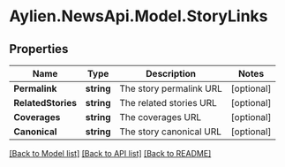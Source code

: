 # Aylien.NewsApi.Model.StoryLinks
## Properties

Name | Type | Description | Notes
------------ | ------------- | ------------- | -------------
**Permalink** | **string** | The story permalink URL | [optional] 
**RelatedStories** | **string** | The related stories URL | [optional] 
**Coverages** | **string** | The coverages URL | [optional] 
**Canonical** | **string** | The story canonical URL | [optional] 

[[Back to Model list]](../README.md#documentation-for-models) [[Back to API list]](../README.md#documentation-for-api-endpoints) [[Back to README]](../README.md)

